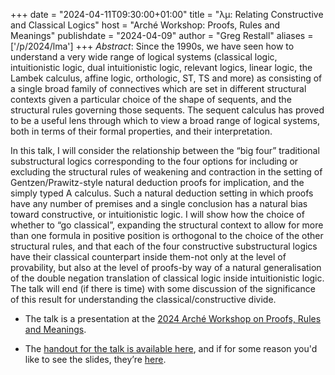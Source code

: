 +++
date = "2024-04-11T09:30:00+01:00"
title = "&lambda;&mu;: Relating Constructive and Classical Logics"
host = "Arché Workshop: Proofs, Rules and Meanings"
publishdate = "2024-04-09"
author = "Greg Restall"
aliases = ['/p/2024/lma']
+++
*Abstract*: Since the 1990s, we have seen how to understand a very wide range of logical
systems (classical logic, intuitionistic logic, dual intuitionistic logic,
relevant logics, linear logic, the Lambek calculus, affine logic, orthologic,
ST, TS and more) as consisting of a single broad family of connectives which
are set in different structural contexts given a particular choice of the shape
of sequents, and the structural rules governing those sequents. The sequent
calculus has proved to be a useful lens through which to view a broad range of
logical systems, both in terms of their formal properties, and their
interpretation. 

In this talk, I will consider the relationship between the “big
four” traditional substructural logics corresponding to the four options for
including or excluding the structural rules of weakening and contraction in the
setting of Gentzen/Prawitz-style natural deduction proofs for implication, and
the simply typed A calculus. Such a natural deduction setting in which proofs
have any number of premises and a single conclusion has a natural bias toward
constructive, or intuitionistic logic. I will show how the choice of whether to
“go classical”, expanding the structural context to allow for more than one
formula in positive position is orthogonal to the choice of the other
structural rules, and that each of the four constructive substructural logics
have their classical counterpart inside them-not only at the level of
provability, but also at the level of proofs-by way of a natural generalisation
of the double negation translation of classical logic inside intuitionistic
logic. The talk will end (if there is time) with some discussion of the
significance of this result for understanding the classical/constructive
divide.

* The talk is a presentation at the [2024 Arché Workshop on Proofs, Rules and Meanings](https://www.st-andrews.ac.uk/arche/event/workshop-proofs-rules-and-meanings/).

* The [handout for the talk is available here](/handouts/lambda-mu-arche-handout.pdf), and if for some reason you'd like to see the slides, they’re [here](/slides/lambda-mu-arche-talk.pdf).

